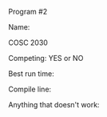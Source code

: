 Program #2

Name:

COSC 2030

Competing: YES or NO

Best run time:

Compile line:

Anything that doesn't work:
